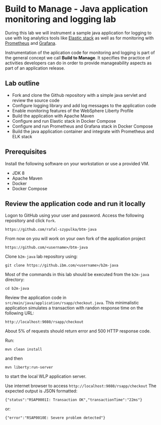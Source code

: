 # Build to Manage - Java application monitoring and logging lab

During this lab we will instrument a sample java application for logging to use with log analytics tools like [Elastic stack](http://elastic.co) as well as for monitoring with [Prometheus](https://prometheus.io) and [Grafana](https://grafana.com).

Instrumentation of the aplication code for monitoring and logging is part of the general concept we call **Build to Manage**. It specifies the practice of activities developers can do in order to provide manageability aspects as part of an application release.

## Lab outline

- Fork and clone the Github repository with a simple java servlet and review the source code
- Configure logging library and add log messages to the application code
- Enable monitoring features of the WebSphere Liberty Profile
- Build the application with Apache Maven
- Configure and run Elastic stack in Docker Compose
- Configure and run Prometheus and Grafana stack in Docker Compose
- Build the java application container and integrate with Prometheus and ELK stack

## Prerequisites
Install the following software on your workstation or use a provided VM.

- JDK 8
- Apache Maven
- Docker
- Docker Compose

## Review the application code and run it locally

Logon to GitHub using your user and password.
Access the following repository and click `Fork`.

```
https://github.com/rafal-szypulka/btm-java
```

From now on you will work on your own fork of the application project

```
https://github.com/<username>/btm-java
```

Clone `b2m-java` lab repository using:

```
git clone https://github.ibm.com/<username>/b2m-java
```

Most of the commands in this lab should be executed from the `b2m-java` directory:

```
cd b2m-java
```

Review the application code in `src/main/java/application/rsapp/checkout.java`. 
This minimalistic application simulates a transaction with randon response time on the following URL:

```
http://localhost:9080/rsapp/checkout
```

About 5% of requests should return error and 500 HTTP response code.


Run:

```
mvn clean install
```
 and then 
``` 
mvn liberty:run-server
``` 
to start the local WLP application server.


Use internet browser to access `http://localhost:9080/rsapp/checkout`
The expected output is JSON formatted:

```
{"status":"RSAP0001I: Transaction OK","transactionTime":"22ms"}
```

or:

```
{"error":"RSAP0010E: Severe problem detected"}
```